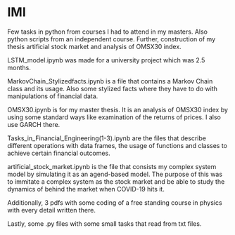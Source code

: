 # IMI
Few tasks in python from courses I had to attend in my masters. Also python scripts from an independent course. Further, construction of my thesis artificial stock market and analysis of OMSX30 index.

LSTM_model.ipynb was made for a university project which was 2.5 months. 

MarkovChain_Stylizedfacts.ipynb is a file that contains a Markov Chain class and its usage. Also some stylized facts where they have to do with manipulations of financial data.

OMSX30.ipynb is for my master thesis. It is an analysis of OMSX30 index by using some standard ways like examination of the returns of prices. I also use GARCH there. 

Tasks_in_Financial_Engineering(1-3).ipynb are the files that describe different operations with data frames, the usage of functions and classes to achieve certain financial outcomes.

artificial_stock_market.ipynb is the file that consists my complex system model by simulating it as an agend-based model. The purpose of this was to immitate a complex system as the stock market and be able to study the dynamics of behind the market when COVID-19 hits it.

Additionally, 3 pdfs with some coding of a free standing course in physics with every detail written there.

Lastly, some .py files with some small tasks that read from txt files. 

